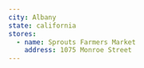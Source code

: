 ```yaml
---
city: Albany
state: california
stores:
  - name: Sprouts Farmers Market
    address: 1075 Monroe Street
---
```

